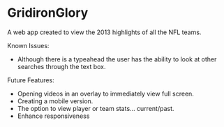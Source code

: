 GridironGlory
=============
A web app created to view the 2013 highlights of all the NFL teams.

Known Issues:
- Although there is a typeahead the user has the ability to look at other searches 
    through the text box.

Future Features:
- Opening videos in an overlay to immediately view full screen. 
- Creating a mobile version. 
- The option to view player or team stats... current/past.
- Enhance responsiveness

